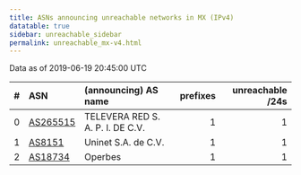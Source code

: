 ```yaml
---
title: ASNs announcing unreachable networks in MX (IPv4)
datatable: true
sidebar: unreachable_sidebar
permalink: unreachable_mx-v4.html
---
```


Data as of 2019-06-19 20:45:00 UTC


<div class="datatable-begin"></div>

|   # | ASN                                      | (announcing) AS name             |   prefixes |   unreachable /24s |
|----:|:-----------------------------------------|:---------------------------------|-----------:|-------------------:|
|   0 | [AS265515](unreachable_AS265515-v4.html) | TELEVERA RED S. A. P. I. DE C.V. |          1 |                  1 |
|   1 | [AS8151](unreachable_AS8151-v4.html)     | Uninet S.A. de C.V.              |          1 |                  1 |
|   2 | [AS18734](unreachable_AS18734-v4.html)   | Operbes                          |          1 |                  1 |

<div class="datatable-end"></div>